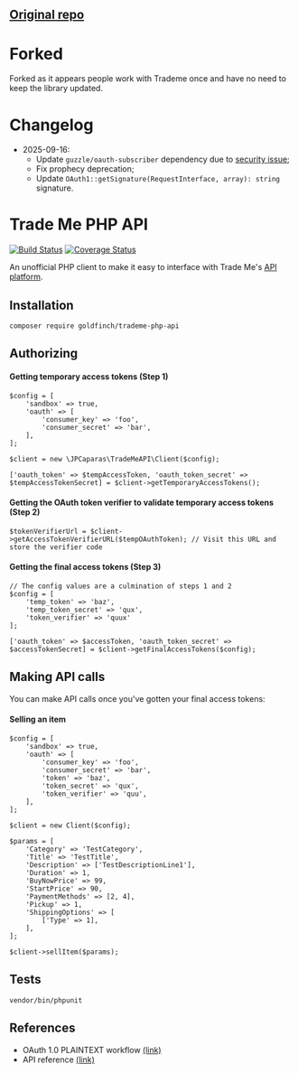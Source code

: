 ## [Original repo](https://github.com/jpcaparas/trademe-php-api)

# Forked

Forked as it appears people work with Trademe once and have no need to keep the library updated.

# Changelog

- 2025-09-16:
  - Update `guzzle/oauth-subscriber` dependency due to [security issue](https://github.com/advisories/GHSA-237r-r8m4-4q88);
  - Fix prophecy deprecation;
  - Update `OAuth1::getSignature(RequestInterface, array): string` signature.

# Trade Me PHP API

[![Build Status](https://travis-ci.org/jpcaparas/trademe-php-api.svg?branch=master)](https://travis-ci.org/jpcaparas/trademe-php-api) [![Coverage Status](https://coveralls.io/repos/github/jpcaparas/trademe-php-api/badge.svg?branch=master)](https://coveralls.io/github/jpcaparas/trademe-php-api?branch=master)

An unofficial PHP client to make it easy to interface with Trade Me's [API platform](https://developer.trademe.co.nz/).

## Installation

    composer require goldfinch/trademe-php-api

## Authorizing

#### Getting temporary access tokens (Step 1)

    $config = [
        'sandbox' => true,
        'oauth' => [
            'consumer_key' => 'foo',
            'consumer_secret' => 'bar',
        ],
    ];
        
    $client = new \JPCaparas\TradeMeAPI\Client($config);
    
    ['oauth_token' => $tempAccessToken, 'oauth_token_secret' => $tempAccessTokenSecret] = $client->getTemporaryAccessTokens();
    
#### Getting the OAuth token verifier to validate temporary access tokens (Step 2)

    $tokenVerifierUrl = $client->getAccessTokenVerifierURL($tempOAuthToken); // Visit this URL and store the verifier code
    
#### Getting the final access tokens (Step 3)

    // The config values are a culmination of steps 1 and 2
    $config = [
        'temp_token' => 'baz',
        'temp_token_secret' => 'qux',
        'token_verifier' => 'quux'
    ];

    ['oauth_token' => $accessToken, 'oauth_token_secret' => $accessTokenSecret] = $client->getFinalAccessTokens($config);
    
## Making API calls

You can make API calls once you've gotten your final access tokens:

#### Selling an item

    $config = [
        'sandbox' => true,
        'oauth' => [
            'consumer_key' => 'foo',
            'consumer_secret' => 'bar',
            'token' => 'baz',
            'token_secret' => 'qux',
            'token_verifier' => 'quu',
        ],
    ];
    
    $client = new Client($config);
    
    $params = [
        'Category' => 'TestCategory',
        'Title' => 'TestTitle',
        'Description' => ['TestDescriptionLine1'],
        'Duration' => 1,
        'BuyNowPrice' => 99,
        'StartPrice' => 90,
        'PaymentMethods' => [2, 4],
        'Pickup' => 1,
        'ShippingOptions' => [
            ['Type' => 1],
        ],
    ];
    
    $client->sellItem($params);

## Tests

    vendor/bin/phpunit
    
## References

- OAuth 1.0 PLAINTEXT workflow [(link)](https://developer.trademe.co.nz/api-overview/example-plaintext-workflow/)
- API reference [(link)](https://developer.trademe.co.nz/api-reference/)


